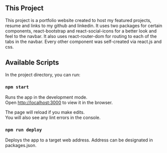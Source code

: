 
## This Project
This project is a portfolio website created to host my featured projects, resume and links to my github and linkedin. It uses two packages for certain components, react-bootstrap and react-social-icons for a better look and feel to the navbar. It also uses react-router-dom for routing to each of the tabs in the navbar. Every other component was self-created via react.js and css.  

## Available Scripts

In the project directory, you can run:

### `npm start`

Runs the app in the development mode.<br>
Open [http://localhost:3000](http://localhost:3000) to view it in the browser.

The page will reload if you make edits.<br>
You will also see any lint errors in the console.

### `npm run deploy`

Deploys the app to a target web address.
Address can be designated in packages.json.

